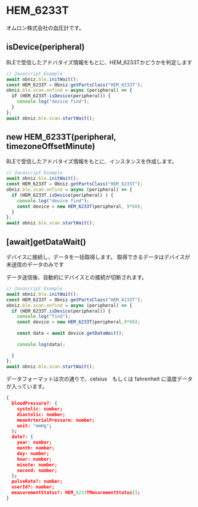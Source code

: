 # HEM_6233T
オムロン株式会社の血圧計です。

## isDevice(peripheral)

BLEで受信したアドバタイズ情報をもとに、HEM_6233Tかどうかを判定します

```javascript
// Javascript Example
await obniz.ble.initWait();
const HEM_6233T = Obniz.getPartsClass("HEM_6233T");
obniz.ble.scan.onfind = async (peripheral) => {
  if (HEM_6233T.isDevice(peripheral)) {
    console.log("device find");
  }
};
await obniz.ble.scan.startWait();

```

## new HEM_6233T(peripheral, timezoneOffsetMinute)

BLEで受信したアドバタイズ情報をもとに、インスタンスを作成します。

```javascript
// Javascript Example
await obniz.ble.initWait();
const HEM_6233T = Obniz.getPartsClass("HEM_6233T");
obniz.ble.scan.onfind = async (peripheral) => {
  if (HEM_6233T.isDevice(peripheral) ) {
    console.log("device find");
    const device = new HEM_6233T(peripheral, 9*60);
  }
};
await obniz.ble.scan.startWait();


```


## [await]getDataWait()

デバイスに接続し、データを一括取得します。
取得できるデータはデバイスが未送信のデータのみです

データ送信後、自動的にデバイスとの接続が切断されます。

```javascript
// Javascript Example
await obniz.ble.initWait();
const HEM_6233T = Obniz.getPartsClass("HEM_6233T");
obniz.ble.scan.onfind = async (peripheral) => {
  if (HEM_6233T.isDevice(peripheral)) {
    console.log("find");
    const device = new HEM_6233T(peripheral,9*60);
    
    const data = await device.getDataWait();
    
    console.log(data);
   
  }
};
await obniz.ble.scan.startWait();
```


データフォーマットは次の通りで、celsius　もしくは fahrenheit に温度データが入っています。

```json
{
  bloodPressure?: {
    systolic: number;
    diastolic: number;
    meanArterialPressure: number;
    unit: "mmHg";
  };
  date?: {
    year: number;
    month: number;
    day: number;
    hour: number;
    minute: number;
    second: number;
  };
  pulseRate?: number;
  userId?: number;
  measurementStatus?: HEM_6233TMesurementStatus[];
}
```
